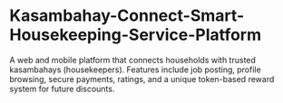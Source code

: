 # Kasambahay-Connect-Smart-Housekeeping-Service-Platform
A web and mobile platform that connects households with trusted kasambahays (housekeepers). Features include job posting, profile browsing, secure payments, ratings, and a unique token-based reward system for future discounts.
